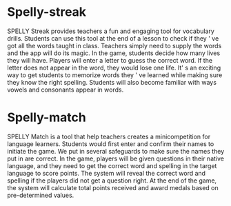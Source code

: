 # Spelly-streak


SPELLY Streak provides teachers a fun and engaging tool for
vocabulary drills. Students can use this tool at the end of a lesson
to check if they
'
ve got all the words taught in class. Teachers
simply need to supply the words and the app will do its magic. In
the game, students decide how many lives they will have. Players
will enter a letter to guess the correct word. If the letter does not
appear in the word, they would lose one life. It'
s an exciting way to
get students to memorize words they
'
ve learned while making sure
they know the right spelling. Students will also become familiar
with ways vowels and consonants appear in words.

# Spelly-match
SPELLY Match is a tool that help teachers creates a minicompetition for language learners. Students would first enter and
confirm their names to initiate the game. We put in several
safeguards to make sure the names they put in are correct. In the
game, players will be given questions in their native language, and
they need to get the correct word and spelling in the target
language to score points. The system will reveal the correct word
and spelling if the players did not get a question right. At the end
of the game, the system will calculate total points received and
award medals based on pre-determined values.